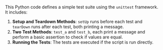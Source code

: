 This Python code defines a simple test suite using the `unittest` framework. It includes:

1. **Setup and Teardown Methods**: `setUp` runs before each test and `tearDown` runs after each test, both printing a message.
2. **Two Test Methods**: `test_a` and `test_b`, each print a message and perform a basic assertion to check if values are equal.
3. **Running the Tests**: The tests are executed if the script is run directly.
